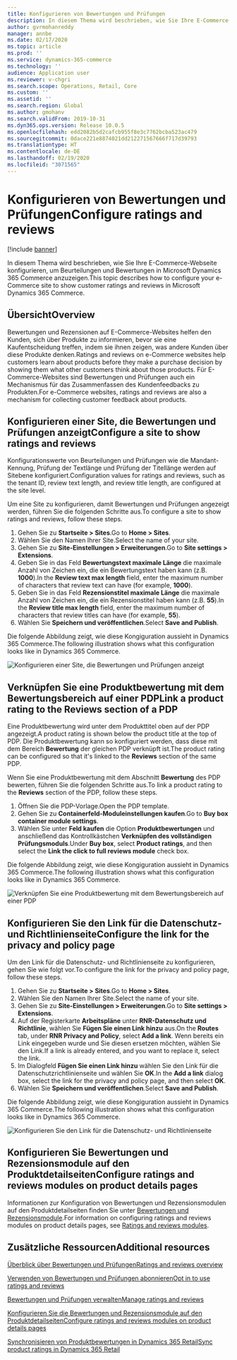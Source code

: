 ```yaml
---
title: Konfigurieren von Bewertungen und Prüfungen
description: In diesem Thema wird beschrieben, wie Sie Ihre E-Commerce-Webseite konfigurieren, um Beurteilungen und Bewertungen in Microsoft Dynamics 365 Commerce anzuzeigen.
author: gvrmohanreddy
manager: annbe
ms.date: 02/17/2020
ms.topic: article
ms.prod: ''
ms.service: dynamics-365-commerce
ms.technology: ''
audience: Application user
ms.reviewer: v-chgri
ms.search.scope: Operations, Retail, Core
ms.custom: ''
ms.assetid: ''
ms.search.region: Global
ms.author: gmohanv
ms.search.validFrom: 2019-10-31
ms.dyn365.ops.version: Release 10.0.5
ms.openlocfilehash: edd2082b5d2cafcb955f8e3c7762bcba523ac479
ms.sourcegitcommit: 0dace221e8874021dd212271567666f717d39793
ms.translationtype: HT
ms.contentlocale: de-DE
ms.lasthandoff: 02/19/2020
ms.locfileid: "3071565"
---
```

# <a name="configure-ratings-and-reviews"></a><span data-ttu-id="60e8d-103">Konfigurieren von Bewertungen und Prüfungen</span><span class="sxs-lookup"><span data-stu-id="60e8d-103">Configure ratings and reviews</span></span>

[!include [banner](includes/banner.md)]

<span data-ttu-id="60e8d-104">In diesem Thema wird beschrieben, wie Sie Ihre E-Commerce-Webseite konfigurieren, um Beurteilungen und Bewertungen in Microsoft Dynamics 365 Commerce anzuzeigen.</span><span class="sxs-lookup"><span data-stu-id="60e8d-104">This topic describes how to configure your e-Commerce site to show customer ratings and reviews in Microsoft Dynamics 365 Commerce.</span></span>

## <a name="overview"></a><span data-ttu-id="60e8d-105">Übersicht</span><span class="sxs-lookup"><span data-stu-id="60e8d-105">Overview</span></span>

<span data-ttu-id="60e8d-106">Bewertungen und Rezensionen auf E-Commerce-Websites helfen den Kunden, sich über Produkte zu informieren, bevor sie eine Kaufentscheidung treffen, indem sie ihnen zeigen, was andere Kunden über diese Produkte denken.</span><span class="sxs-lookup"><span data-stu-id="60e8d-106">Ratings and reviews on e-Commerce websites help customers learn about products before they make a purchase decision by showing them what other customers think about those products.</span></span> <span data-ttu-id="60e8d-107">Für E-Commerce-Websites sind Bewertungen und Prüfungen auch ein Mechanismus für das Zusammenfassen des Kundenfeedbacks zu Produkten.</span><span class="sxs-lookup"><span data-stu-id="60e8d-107">For e-Commerce websites, ratings and reviews are also a mechanism for collecting customer feedback about products.</span></span> 

## <a name="configure-a-site-to-show-ratings-and-reviews"></a><span data-ttu-id="60e8d-108">Konfigurieren einer Site, die Bewertungen und Prüfungen anzeigt</span><span class="sxs-lookup"><span data-stu-id="60e8d-108">Configure a site to show ratings and reviews</span></span>

<span data-ttu-id="60e8d-109">Konfigurationswerte von Beurteilungen und Prüfungen wie die Mandant-Kennung, Prüfung der Textlänge und Prüfung der Titellänge werden auf Sitebene konfiguriert.</span><span class="sxs-lookup"><span data-stu-id="60e8d-109">Configuration values for ratings and reviews, such as the tenant ID, review text length, and review title length, are configured at the site level.</span></span> 

<span data-ttu-id="60e8d-110">Um eine Site zu konfigurieren, damit Bewertungen und Prüfungen angezeigt werden, führen Sie die folgenden Schritte aus.</span><span class="sxs-lookup"><span data-stu-id="60e8d-110">To configure a site to show ratings and reviews, follow these steps.</span></span> 

1. <span data-ttu-id="60e8d-111">Gehen Sie zu **Startseite \> Sites**.</span><span class="sxs-lookup"><span data-stu-id="60e8d-111">Go to **Home \> Sites**.</span></span>
1. <span data-ttu-id="60e8d-112">Wählen Sie den Namen Ihrer Site.</span><span class="sxs-lookup"><span data-stu-id="60e8d-112">Select the name of your site.</span></span> 
1. <span data-ttu-id="60e8d-113">Gehen Sie zu **Site-Einstellungen \> Erweiterungen**.</span><span class="sxs-lookup"><span data-stu-id="60e8d-113">Go to **Site settings \> Extensions**.</span></span> 
1. <span data-ttu-id="60e8d-114">Geben Sie in das Feld **Bewertungstext maximale Länge** die maximale Anzahl von Zeichen ein, die ein Bewertungstext haben kann (z.B. **1000**).</span><span class="sxs-lookup"><span data-stu-id="60e8d-114">In the **Review text max length** field, enter the maximum number of characters that review text can have (for example, **1000**).</span></span> 
1. <span data-ttu-id="60e8d-115">Geben Sie in das Feld **Rezensionstitel maximale Länge** die maximale Anzahl von Zeichen ein, die ein Rezensionstitel haben kann (z.B. **55**).</span><span class="sxs-lookup"><span data-stu-id="60e8d-115">In the **Review title max length** field, enter the maximum number of characters that review titles can have (for example, **55**).</span></span> 
1. <span data-ttu-id="60e8d-116">Wählen Sie **Speichern und veröffentlichen**.</span><span class="sxs-lookup"><span data-stu-id="60e8d-116">Select **Save and Publish**.</span></span> 

<span data-ttu-id="60e8d-117">Die folgende Abbildung zeigt, wie diese Kongiguration aussieht in Dynamics 365 Commerce.</span><span class="sxs-lookup"><span data-stu-id="60e8d-117">The following illustration shows what this configuration looks like in Dynamics 365 Commerce.</span></span>

![Konfigurieren einer Site, die Bewertungen und Prüfungen anzeigt](media/rnr-eCommerce-site-appsettings.png)

## <a name="link-a-product-rating-to-the-reviews-section-of-a-pdp"></a><span data-ttu-id="60e8d-119">Verknüpfen Sie eine Produktbewertung mit dem Bewertungsbereich auf einer PDP</span><span class="sxs-lookup"><span data-stu-id="60e8d-119">Link a product rating to the Reviews section of a PDP</span></span>

<span data-ttu-id="60e8d-120">Eine Produktbewertung wird unter dem Produkttitel oben auf der PDP angezeigt.</span><span class="sxs-lookup"><span data-stu-id="60e8d-120">A product rating is shown below the product title at the top of PDP.</span></span> <span data-ttu-id="60e8d-121">Die Produktbewertung kann so konfiguriert werden, dass diese mit dem Bereich **Bewertung** der gleichen PDP verknüpft ist.</span><span class="sxs-lookup"><span data-stu-id="60e8d-121">The product rating can be configured so that it's linked to the **Reviews** section of the same PDP.</span></span> 

<span data-ttu-id="60e8d-122">Wenn Sie eine Produktbewertung mit dem Abschnitt **Bewertung** des PDP bewerten, führen Sie die folgenden Schritte aus.</span><span class="sxs-lookup"><span data-stu-id="60e8d-122">To link a product rating to the **Reviews** section of the PDP, follow these steps.</span></span>

1. <span data-ttu-id="60e8d-123">Öffnen Sie die PDP-Vorlage.</span><span class="sxs-lookup"><span data-stu-id="60e8d-123">Open the PDP template.</span></span> 
1. <span data-ttu-id="60e8d-124">Gehen Sie zu **Containerfeld-Moduleinstellungen kaufen**.</span><span class="sxs-lookup"><span data-stu-id="60e8d-124">Go to **Buy box container module settings**.</span></span>
1. <span data-ttu-id="60e8d-125">Wählen Sie unter **Feld kaufen** die Option **Produktbewertungen** und anschließend das Kontrollkästchen **Verknüpfen des vollständigen Prüfungsmoduls**.</span><span class="sxs-lookup"><span data-stu-id="60e8d-125">Under **Buy box**, select **Product ratings**, and then select the **Link the click to full reviews module** check box.</span></span>

<span data-ttu-id="60e8d-126">Die folgende Abbildung zeigt, wie diese Kongiguration aussieht in Dynamics 365 Commerce.</span><span class="sxs-lookup"><span data-stu-id="60e8d-126">The following illustration shows what this configuration looks like in Dynamics 365 Commerce.</span></span>

![Verknüpfen Sie eine Produktbewertung mit dem Bewertungsbereich auf einer PDP](media/rnr-eCommerce-buy-box-rating-summary.png)

## <a name="configure-the-link-for-the-privacy-and-policy-page"></a><span data-ttu-id="60e8d-128">Konfigurieren Sie den Link für die Datenschutz- und Richtlinienseite</span><span class="sxs-lookup"><span data-stu-id="60e8d-128">Configure the link for the privacy and policy page</span></span>

<span data-ttu-id="60e8d-129">Um den Link für die Datenschutz- und Richtlinienseite zu konfigurieren, gehen Sie wie folgt vor.</span><span class="sxs-lookup"><span data-stu-id="60e8d-129">To configure the link for the privacy and policy page, follow these steps.</span></span>

1. <span data-ttu-id="60e8d-130">Gehen Sie zu **Startseite \> Sites**.</span><span class="sxs-lookup"><span data-stu-id="60e8d-130">Go to **Home \> Sites**.</span></span>
1. <span data-ttu-id="60e8d-131">Wählen Sie den Namen Ihrer Site.</span><span class="sxs-lookup"><span data-stu-id="60e8d-131">Select the name of your site.</span></span> 
1. <span data-ttu-id="60e8d-132">Gehen Sie zu **Site-Einstellungen \> Erweiterungen**.</span><span class="sxs-lookup"><span data-stu-id="60e8d-132">Go to **Site settings \> Extensions**.</span></span>
1. <span data-ttu-id="60e8d-133">Auf der Registerkarte **Arbeitspläne** unter **RNR-Datenschutz und Richtlinie**, wählen Sie **Fügen Sie einen Link hinzu** aus.</span><span class="sxs-lookup"><span data-stu-id="60e8d-133">On the **Routes** tab, under **RNR Privacy and Policy**, select **Add a link**.</span></span> <span data-ttu-id="60e8d-134">Wenn bereits ein Link eingegeben wurde und Sie diesen ersetzen möchten, wählen Sie den Link.</span><span class="sxs-lookup"><span data-stu-id="60e8d-134">If a link is already entered, and you want to replace it, select the link.</span></span> 
1. <span data-ttu-id="60e8d-135">Im Dialogfeld **Fügen Sie einen Link hinzu** wählen Sie den Link für die Datenschutzrichtlinienseite und wählen Sie **OK**.</span><span class="sxs-lookup"><span data-stu-id="60e8d-135">In the **Add a link** dialog box, select the link for the privacy and policy page, and then select **OK**.</span></span> 
1. <span data-ttu-id="60e8d-136">Wählen Sie **Speichern und veröffentlichen**.</span><span class="sxs-lookup"><span data-stu-id="60e8d-136">Select **Save and Publish**.</span></span> 

<span data-ttu-id="60e8d-137">Die folgende Abbildung zeigt, wie diese Kongiguration aussieht in Dynamics 365 Commerce.</span><span class="sxs-lookup"><span data-stu-id="60e8d-137">The following illustration shows what this configuration looks like in Dynamics 365 Commerce.</span></span>

![Konfigurieren Sie den Link für die Datenschutz- und Richtlinienseite](media/rnr-eCommerce-rnr-privacy-policy-link.png)

## <a name="configure-ratings-and-reviews-modules-on-product-details-pages"></a><span data-ttu-id="60e8d-139">Konfigurieren Sie Bewertungen und Rezensionsmodule auf den Produktdetailseiten</span><span class="sxs-lookup"><span data-stu-id="60e8d-139">Configure ratings and reviews modules on product details pages</span></span>

<span data-ttu-id="60e8d-140">Informationen zur Konfiguration von Bewertungen und Rezensionsmodulen auf den Produktdetailseiten finden Sie unter [Bewertungen und Rezensionsmodule](ratings-reviews-modules.md).</span><span class="sxs-lookup"><span data-stu-id="60e8d-140">For information on configuring ratings and reviews modules on product details pages, see [Ratings and reviews modules](ratings-reviews-modules.md).</span></span>

## <a name="additional-resources"></a><span data-ttu-id="60e8d-141">Zusätzliche Ressourcen</span><span class="sxs-lookup"><span data-stu-id="60e8d-141">Additional resources</span></span>

[<span data-ttu-id="60e8d-142">Überblick über Bewertungen und Prüfungen</span><span class="sxs-lookup"><span data-stu-id="60e8d-142">Ratings and reviews overview</span></span>](ratings-reviews-overview.md)

[<span data-ttu-id="60e8d-143">Verwenden von Bewertungen und Prüfungen abonnieren</span><span class="sxs-lookup"><span data-stu-id="60e8d-143">Opt in to use ratings and reviews</span></span>](opt-in-ratings-reviews.md)

[<span data-ttu-id="60e8d-144">Bewertungen und Prüfungen verwalten</span><span class="sxs-lookup"><span data-stu-id="60e8d-144">Manage ratings and reviews</span></span>](manage-reviews.md)

[<span data-ttu-id="60e8d-145">Konfigurieren Sie die Bewertungen und Rezensionsmodule auf den Produktdetailseiten</span><span class="sxs-lookup"><span data-stu-id="60e8d-145">Configure ratings and reviews modules on product details pages</span></span>](ratings-reviews-modules.md)

[<span data-ttu-id="60e8d-146">Synchronisieren von Produktbewertungen in Dynamics 365 Retail</span><span class="sxs-lookup"><span data-stu-id="60e8d-146">Sync product ratings in Dynamics 365 Retail</span></span>](sync-product-ratings.md)
